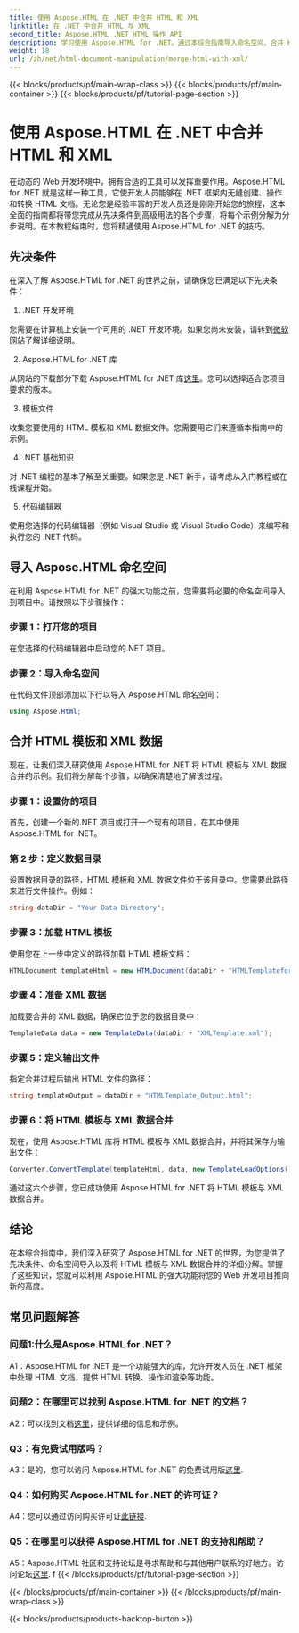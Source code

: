 ```yaml
---
title: 使用 Aspose.HTML 在 .NET 中合并 HTML 和 XML
linktitle: 在 .NET 中合并 HTML 与 XML
second_title: Aspose.HTML .NET HTML 操作 API
description: 学习使用 Aspose.HTML for .NET。通过本综合指南导入命名空间、合并 HTML 与 XML 并增强您的 Web 开发技能。
weight: 18
url: /zh/net/html-document-manipulation/merge-html-with-xml/
---
```


{{< blocks/products/pf/main-wrap-class >}}
{{< blocks/products/pf/main-container >}}
{{< blocks/products/pf/tutorial-page-section >}}

# 使用 Aspose.HTML 在 .NET 中合并 HTML 和 XML


在动态的 Web 开发环境中，拥有合适的工具可以发挥重要作用。Aspose.HTML for .NET 就是这样一种工具，它使开发人员能够在 .NET 框架内无缝创建、操作和转换 HTML 文档。无论您是经验丰富的开发人员还是刚刚开始您的旅程，这本全面的指南都将带您完成从先决条件到高级用法的各个步骤，将每个示例分解为分步说明。在本教程结束时，您将精通使用 Aspose.HTML for .NET 的技巧。

## 先决条件

在深入了解 Aspose.HTML for .NET 的世界之前，请确保您已满足以下先决条件：

1. .NET 开发环境

您需要在计算机上安装一个可用的 .NET 开发环境。如果您尚未安装，请转到[微软网站](https://docs.microsoft.com/en-us/dotnet/core/install/)了解详细说明。

2. Aspose.HTML for .NET 库

从网站的下载部分下载 Aspose.HTML for .NET 库[这里](https://releases.aspose.com/html/net/)。您可以选择适合您项目要求的版本。

3. 模板文件

收集您要使用的 HTML 模板和 XML 数据文件。您需要用它们来遵循本指南中的示例。

4. .NET 基础知识

对 .NET 编程的基本了解至关重要。如果您是 .NET 新手，请考虑从入门教程或在线课程开始。

5. 代码编辑器

使用您选择的代码编辑器（例如 Visual Studio 或 Visual Studio Code）来编写和执行您的 .NET 代码。

## 导入 Aspose.HTML 命名空间

在利用 Aspose.HTML for .NET 的强大功能之前，您需要将必要的命名空间导入到项目中。请按照以下步骤操作：

### 步骤 1：打开您的项目

在您选择的代码编辑器中启动您的.NET 项目。

### 步骤 2：导入命名空间

在代码文件顶部添加以下行以导入 Aspose.HTML 命名空间：

```csharp
using Aspose.Html;
```

## 合并 HTML 模板和 XML 数据

现在，让我们深入研究使用 Aspose.HTML for .NET 将 HTML 模板与 XML 数据合并的示例。我们将分解每个步骤，以确保清楚地了解该过程。

### 步骤 1：设置你的项目

首先，创建一个新的.NET 项目或打开一个现有的项目，在其中使用 Aspose.HTML for .NET。

### 第 2 步：定义数据目录

设置数据目录的路径，HTML 模板和 XML 数据文件位于该目录中。您需要此路径来进行文件操作。例如：

```csharp
string dataDir = "Your Data Directory";
```

### 步骤 3：加载 HTML 模板

使用您在上一步中定义的路径加载 HTML 模板文档：

```csharp
HTMLDocument templateHtml = new HTMLDocument(dataDir + "HTMLTemplateforXML.html");
```

### 步骤 4：准备 XML 数据

加载要合并的 XML 数据，确保它位于您的数据目录中：

```csharp
TemplateData data = new TemplateData(dataDir + "XMLTemplate.xml");
```

### 步骤 5：定义输出文件

指定合并过程后输出 HTML 文件的路径：

```csharp
string templateOutput = dataDir + "HTMLTemplate_Output.html";
```

### 步骤 6：将 HTML 模板与 XML 数据合并

现在，使用 Aspose.HTML 库将 HTML 模板与 XML 数据合并，并将其保存为输出文件：

```csharp
Converter.ConvertTemplate(templateHtml, data, new TemplateLoadOptions(), templateOutput);
```

通过这六个步骤，您已成功使用 Aspose.HTML for .NET 将 HTML 模板与 XML 数据合并。

## 结论

在本综合指南中，我们深入研究了 Aspose.HTML for .NET 的世界，为您提供了先决条件、命名空间导入以及将 HTML 模板与 XML 数据合并的详细分解。掌握了这些知识，您就可以利用 Aspose.HTML 的强大功能将您的 Web 开发项目推向新的高度。

## 常见问题解答

### 问题1:什么是Aspose.HTML for .NET？

A1：Aspose.HTML for .NET 是一个功能强大的库，允许开发人员在 .NET 框架中处理 HTML 文档，提供 HTML 转换、操作和渲染等功能。

### 问题2：在哪里可以找到 Aspose.HTML for .NET 的文档？

 A2：可以找到文档[这里](https://reference.aspose.com/html/net/)，提供详细的信息和示例。

### Q3：有免费试用版吗？

 A3：是的，您可以访问 Aspose.HTML for .NET 的免费试用版[这里](https://releases.aspose.com/).

### Q4：如何购买 Aspose.HTML for .NET 的许可证？

 A4：您可以通过访问购买许可证[此链接](https://purchase.aspose.com/buy).

### Q5：在哪里可以获得 Aspose.HTML for .NET 的支持和帮助？

 A5：Aspose.HTML 社区和支持论坛是寻求帮助和与其他用户联系的好地方。访问论坛[这里](https://forum.aspose.com/).
f
{{< /blocks/products/pf/tutorial-page-section >}}

{{< /blocks/products/pf/main-container >}}
{{< /blocks/products/pf/main-wrap-class >}}

{{< blocks/products/products-backtop-button >}}
